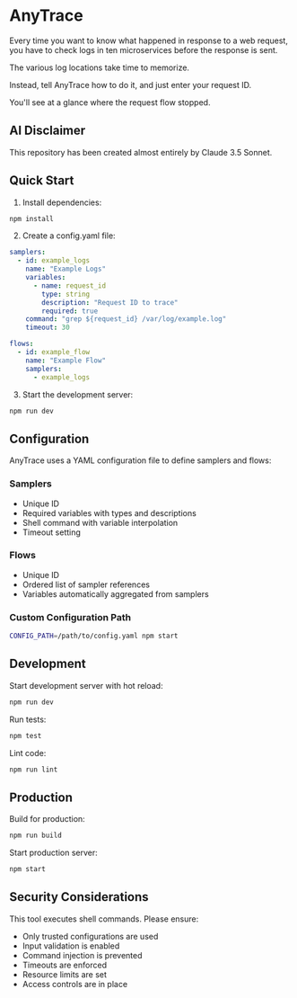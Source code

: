 # AnyTrace

Every time you want to know what happened in response to a web request,
you have to check logs in ten microservices before the response is sent.

The various log locations take time to memorize.

Instead, tell AnyTrace how to do it, and just enter your request ID.

You'll see at a glance where the request flow stopped.

## AI Disclaimer

This repository has been created almost entirely by Claude 3.5 Sonnet.

## Quick Start

1. Install dependencies:
```bash
npm install
```

2. Create a config.yaml file:
```yaml
samplers:
  - id: example_logs
    name: "Example Logs"
    variables:
      - name: request_id
        type: string
        description: "Request ID to trace"
        required: true
    command: "grep ${request_id} /var/log/example.log"
    timeout: 30

flows:
  - id: example_flow
    name: "Example Flow"
    samplers:
      - example_logs
```

3. Start the development server:
```bash
npm run dev
```

## Configuration

AnyTrace uses a YAML configuration file to define samplers and flows:

### Samplers
- Unique ID
- Required variables with types and descriptions
- Shell command with variable interpolation
- Timeout setting

### Flows
- Unique ID
- Ordered list of sampler references
- Variables automatically aggregated from samplers

### Custom Configuration Path
```bash
CONFIG_PATH=/path/to/config.yaml npm start
```

## Development

Start development server with hot reload:
```bash
npm run dev
```

Run tests:
```bash
npm test
```

Lint code:
```bash
npm run lint
```

## Production

Build for production:
```bash
npm run build
```

Start production server:
```bash
npm start
```

## Security Considerations

This tool executes shell commands. Please ensure:
- Only trusted configurations are used
- Input validation is enabled
- Command injection is prevented
- Timeouts are enforced
- Resource limits are set
- Access controls are in place
